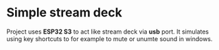 # Simple stream deck
Project uses **ESP32 S3** to act like stream deck via **usb** port.
It simulates using key shortcuts to for example to mute or unumte sound in windows.
